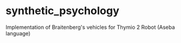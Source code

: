 # synthetic_psychology
Implementation of Braitenberg's vehicles for Thymio 2 Robot (Aseba language)
